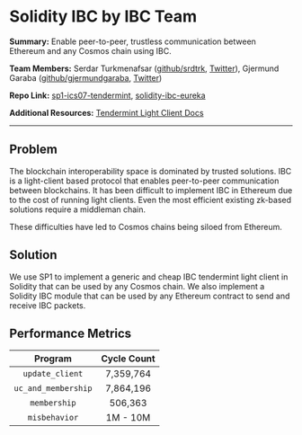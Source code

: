 # Solidity IBC by IBC Team

**Summary:** Enable peer-to-peer, trustless communication between Ethereum and any Cosmos chain using IBC.

**Team Members:** Serdar Turkmenafsar ([github/srdtrk](https://github.com/srdtrk), [Twitter](https://x.com/srdtrk)), Gjermund Garaba ([github/gjermundgaraba](https://github.com/gjermundgaraba), [Twitter](https://x.com/GjermundGaraba))

**Repo Link:** [sp1-ics07-tendermint](https://github.com/srdtrk/sp1-ics07-tendermint), [solidity-ibc-eureka](https://github.com/srdtrk/solidity-ibc-eureka)

**Additional Resources:** [Tendermint Light Client Docs](https://ibc.cosmos.network/main/ibc/light-clients/tendermint/overview/)

---
## Problem

The blockchain interoperability space is dominated by trusted solutions. IBC is a light-client based protocol that enables peer-to-peer communication between blockchains. It has been difficult to implement IBC in Ethereum due to the cost of running light clients. Even the most efficient existing zk-based solutions require a middleman chain.

These difficulties have led to Cosmos chains being siloed from Ethereum.

## Solution

We use SP1 to implement a generic and cheap IBC tendermint light client in Solidity that can be used by any Cosmos chain. We also implement a Solidity IBC module that can be used by any Ethereum contract to send and receive IBC packets.

## Performance Metrics

| **Program** | **Cycle Count** |
|:---:|:---:|
| `update_client` | 7,359,764 |
| `uc_and_membership` | 7,864,196 |
| `membership` | 506,363 |
| `misbehavior` | 1M - 10M |
